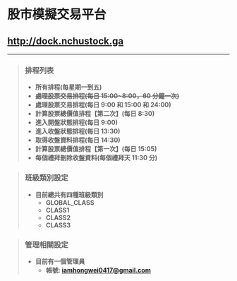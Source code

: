 # 股市模擬交易平台

## http://dock.nchustock.ga

---

> ### 排程列表
>
> -   **所有排程(每星期一到五)**
> -   ~~**處理股票交易排程(每日 15:00~8:00，60 分鐘一次)**~~
> -   **處理股票交易排程(每日 9:00 和 15:00 和 24:00)**
> -   **計算股票總價值排程【第二次】(每日 8:30)**
> -   **進入開盤狀態排程(每日 9:00)**
> -   **進入收盤狀態排程(每日 13:30)**
> -   **取得收盤資料排程(每日 14:30)**
> -   **計算股票總價值排程【第一次】(每日 15:05)**
> -   **每個禮拜刪除收盤資料(每個禮拜天 11:30 分)**

> ### 班級類別設定
>
> -   **目前總共有四種班級類別**
>     -   **GLOBAL_CLASS**
>     -   **CLASS1**
>     -   **CLASS2**
>     -   **CLASS3**

> ### 管理相關設定
>
> -   **目前有一個管理員**
>     -   **帳號: iamhongwei0417@gmail.com**
